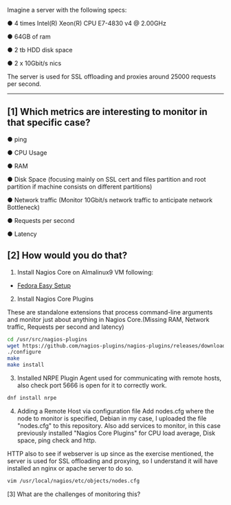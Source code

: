 Imagine a server with the following specs:

● 4 times Intel(R) Xeon(R) CPU E7-4830 v4 @ 2.00GHz

● 64GB of ram

● 2 tb HDD disk space

● 2 x 10Gbit/s nics

The server is used for SSL offloading and proxies around 25000 requests per
second.

---
[1] Which metrics are interesting to monitor in that specific case?
---
● ping

● CPU Usage

● RAM

● Disk Space (focusing mainly on SSL cert and files partition and root partition if machine consists on different partitions)

● Network traffic (Monitor 10Gbit/s network traffic to anticipate network Bottleneck)

● Requests per second

● Latency



[2] How would you do that?
---
1. Install Nagios Core on Almalinux9 VM following:
- [Fedora Easy Setup](https://support.nagios.com/kb/article/nagios-core-installing-nagios-core-from-source-96.html#Fedora)

2. Install Nagios Core Plugins

These are standalone extensions that process command-line arguments and monitor just about anything in Nagios Core.(Missing RAM, Network traffic, Requests per second and latency)
```bash
cd /usr/src/nagios-plugins
wget https://github.com/nagios-plugins/nagios-plugins/releases/download/release-2.4.4/nagios-plugins-2.4.4.tar.gz
./configure
make
make install
```
3. Installed NRPE Plugin
Agent used for communicating with remote hosts, also check port 5666 is open for it to correctly work.
```bash
dnf install nrpe
```
4. Adding a Remote Host via configuration file
Add nodes.cfg where the node to monitor is specified, Debian in my case, I uploaded the file "nodes.cfg" to this repository.
Also add services to monitor, in this case previously installed "Nagios Core Plugins" for CPU load average, Disk space, ping check and http.

HTTP also to see if webserver is up since as the exercise mentioned, the server is used for SSL offloading and proxying, so I understand it will have installed an nginx or apache server to do so.

```bash
vim /usr/local/nagios/etc/objects/nodes.cfg
```


[3] What are the challenges of monitoring this?






